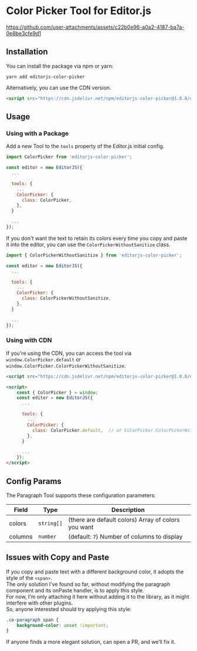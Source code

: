 # Color Picker Tool for Editor.js

https://github.com/user-attachments/assets/c22b0e96-a0a2-4187-ba7a-0e8be3cfe9d1

## Installation

You can install the package via npm or yarn:

```shell
yarn add editorjs-color-picker
```

Alternatively, you can use the CDN version.

```html
<script src="https://cdn.jsdelivr.net/npm/editorjs-color-picker@1.0.8/dist/index.umd.js"></script>
```

## Usage

### Using with a Package

Add a new Tool to the `tools` property of the Editor.js initial config.

```javascript
import ColorPicker from 'editorjs-color-picker';

const editor = new EditorJS({
  ...

  tools: {
    ...
    ColorPicker: {
      class: ColorPicker,
    },
  }

  ...
});
```

If you don't want the text to retain its colors every time you copy and paste it into the editor, you can use the `ColorPickerWithoutSanitize` class.

```javascript
import { ColorPickerWithoutSanitize } from 'editorjs-color-picker';

const editor = new EditorJS({
  ...

  tools: {
    ...
    ColorPicker: {
      class: ColorPickerWithoutSanitize,
    },
  }

  ...
});
```

### Using with CDN

If you're using the CDN, you can access the tool via `window.ColorPicker.default` or `window.ColorPicker.ColorPickerWithoutSanitize`.

```html
<script src="https://cdn.jsdelivr.net/npm/editorjs-color-picker@1.0.8/dist/index.umd.js"></script>

<script>
	const { ColorPicker } = window;
	const editor = new EditorJS({
	  ...

	  tools: {
	    ...
	    ColorPicker: {
	      class: ColorPicker.default,  // or ColorPicker.ColorPickerWithoutSanitize
	    },
	  }

	  ...
	});
</script>
```

## Config Params

The Paragraph Tool supports these configuration parameters:

| Field   | Type       | Description                                         |
| ------- | ---------- | --------------------------------------------------- |
| colors  | `string[]` | (there are default colors) Array of colors you want |
| columns | `number`   | (default: `7`) Number of columns to display         |

## Issues with Copy and Paste

If you copy and paste text with a different background color, it adopts the style of the `<span>`.  
The only solution I’ve found so far, without modifying the paragraph component and its onPaste handler, is to apply this style.  
For now, I’m only attaching it here without adding it to the library, as it might interfere with other plugins.  
So, anyone interested should try applying this style:

```css
.ce-paragraph span {
	background-color: unset !important;
}
```

If anyone finds a more elegant solution, can open a PR, and we’ll fix it.
